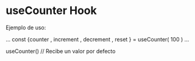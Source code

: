 # useCounter Hook

Ejemplo de uso: 

...
    const {counter , increment , decrement , reset } = useCounter( 100 )
...

useCounter() // Recibe un valor por defecto